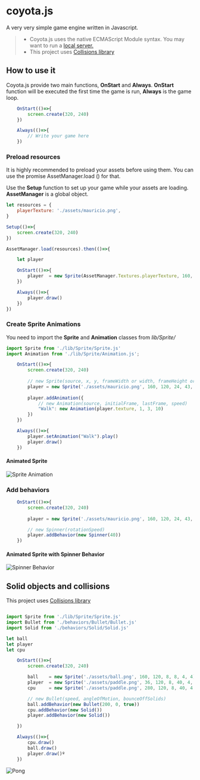 # coyota.js
A very very simple game engine written in Javascript.

>
> - Coyota.js uses the native ECMAScript Module syntax. You may want to run a [local server.](https://chrome.google.com/webstore/detail/web-server-for-chrome/ofhbbkphhbklhfoeikjpcbhemlocgigb)
> - This project uses [Collisions library](https://github.com/Sinova/Collisions)
>
## How to use it
Coyota.js provide two main functions, **OnStart** and **Always**. 
**OnStart** function will be executed the first time the game is run, **Always** is the game loop. 

```javascript
    OnStart(()=>{
        screen.create(320, 240)    
    })

    Always(()=>{
        // Write your game here
    })
```

### Preload resources
It is highly recommended to preload your assets before using them. You can use the promise AssetManager.load () for that. 

Use the **Setup** function to set up your game while your assets are loading. **AssetManager** is a global object.
``` javascript
let resources = {
    playerTexture: './assets/mauricio.png',
}

Setup(()=>{
    screen.create(320, 240)    
})

AssetManager.load(resources).then(()=>{

    let player

    OnStart(()=>{
        player  = new Sprite(AssetManager.Textures.playerTexture, 160, 120, 24, 43, 12, 20)
    })

    Always(()=>{
        player.draw()
    })
})

```
### Create Sprite Animations
You need to import the **Sprite** and **Animation** classes from *lib/Sprite/*
``` javascript
import Sprite from './lib/Sprite/Sprite.js' 
import Animation from './lib/Sprite/Animation.js';

    OnStart(()=>{
        screen.create(320, 240)   
        
        // new Sprite(source, x, y, frameWidth or width, frameHeight or height, hotSpotX, hotSpotY)
        player = new Sprite('./assets/mauricio.png', 160, 120, 24, 43, 12, 20)
        
        player.addAnimation({
            // new Animation(source, initialFrame, lastFrame, speed)
            "Walk": new Animation(player.texture, 1, 3, 10)
        })
    })

    Always(()=>{
        player.setAnimation("Walk").play()
        player.draw()
    })
```
#### Animated Sprite
![Sprite Animation](https://media.giphy.com/media/xUOwGn9e4T7zhpCvoQ/giphy.gif)

### Add behaviors
``` javascript
    OnStart(()=>{
        screen.create(320, 240)   
        
        player = new Sprite('./assets/mauricio.png', 160, 120, 24, 43, 12, 20)

        // new Spinner(rotationSpeed)
        player.addBehavior(new Spinner(40))
    })
```
#### Animated Sprite with Spinner Behavior
![Spinner Behavior](https://media.giphy.com/media/xThta0SaXkP7uDU57a/giphy.gif)

## Solid objects and collisions
This project uses [Collisions library](https://github.com/Sinova/Collisions) 
``` javascript

import Sprite from './lib/Sprite/Sprite.js' 
import Bullet from './behaviors/Bullet/Bullet.js'
import Solid from './behaviors/Solid/Solid.js'

let ball
let player
let cpu

    OnStart(()=>{
        screen.create(320, 240)    

        ball    = new Sprite('./assets/ball.png', 160, 120, 8, 8, 4, 4)
        player  = new Sprite('./assets/paddle.png', 36, 120, 8, 40, 4, 20)
        cpu     = new Sprite('./assets/paddle.png', 280, 120, 8, 40, 4, 20)

        // new Bullet(speed, angleOfMotion, bounceOffSolids)
        ball.addBehavior(new Bullet(200, 0, true))
        cpu.addBehavior(new Solid())
        player.addBehavior(new Solid())

    })

    Always(()=>{
        cpu.draw()
        ball.draw()
        player.draw()º
    })
```
![Pong](https://media.giphy.com/media/3ohs4AvRNtGzlwSEko/giphy.gif)
